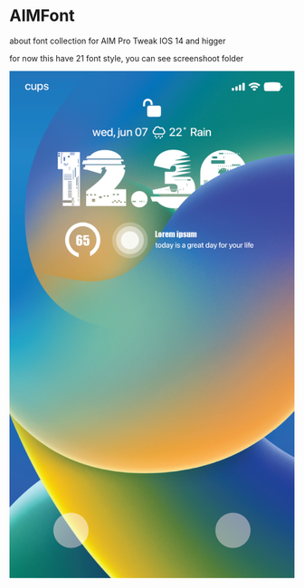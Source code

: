 # AIMFont
about font collection for AIM Pro Tweak IOS 14 and higger

for now this have 21 font style, you can see screenshoot folder

![alt text](
https://github.com/cupecups/AIMFont/blob/2399753215f7afe7f2cec53be60e991b8fef7cf2/screenshoot/Untitled-5-19.png)
